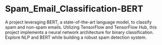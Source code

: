 # Spam_Email_Classification-BERT
A project leveraging BERT, a state-of-the-art language model, to classify spam and non-spam emails. Utilizing TensorFlow and TensorFlow Hub, this project implements a neural network architecture for binary classification. Explore NLP and BERT while building a robust spam detection system.
